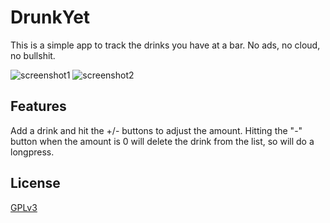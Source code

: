 DrunkYet
========

This is a simple app to track the drinks you have at a bar. No ads, no cloud, no bullshit.

![screenshot1](../master/Screenshot1.png) ![screenshot2](../master/Screenshot2.png)


## Features
Add a drink and hit the +/- buttons to adjust the amount. 
Hitting the "-" button when the amount is 0 will delete the drink from the list, so will do a longpress.


## License
[GPLv3](https://github.com/conraythefirst/DrunkYet/blob/master/LICENSE)
